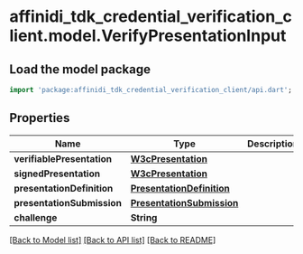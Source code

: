 # affinidi_tdk_credential_verification_client.model.VerifyPresentationInput

## Load the model package

```dart
import 'package:affinidi_tdk_credential_verification_client/api.dart';
```

## Properties

| Name                       | Type                                                    | Description | Notes      |
| -------------------------- | ------------------------------------------------------- | ----------- | ---------- |
| **verifiablePresentation** | [**W3cPresentation**](W3cPresentation.md)               |             | [optional] |
| **signedPresentation**     | [**W3cPresentation**](W3cPresentation.md)               |             | [optional] |
| **presentationDefinition** | [**PresentationDefinition**](PresentationDefinition.md) |             | [optional] |
| **presentationSubmission** | [**PresentationSubmission**](PresentationSubmission.md) |             | [optional] |
| **challenge**              | **String**                                              |             | [optional] |

[[Back to Model list]](../README.md#documentation-for-models) [[Back to API list]](../README.md#documentation-for-api-endpoints) [[Back to README]](../README.md)
